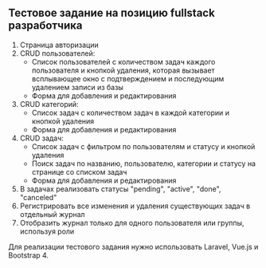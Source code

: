 ## Тестовое задание на позицию fullstack разработчика

1. Страница авторизации
2. CRUD пользователей:
    * Список пользователей с количеством задач каждого пользователя и кнопкой удаления, 
    которая вызывает всплывающее окно с подтверждением и последующим удалением записи из базы
    * Форма для добавления и редактирования
3. CRUD категорий:
    * Список задач с количеством задач в каждой категории и кнопкой удаления
    * Форма для добавления и редактирования
4. CRUD задач:
    * Список задач с фильтром по пользователям и статусу и кнопкой удаления
    * Поиск задач по названию, пользователю, категории и статусу на странице со списком задач
    * Форма для добавления и редактирования
7. В задачах реализовать статусы "pending", "active", "done", "canceled"
9. Регистрировать все изменения и удаления существующих задач в отдельный журнал
10. Отобразить журнал только для одного пользователя или группы, используя роли

Для реализации тестового задания нужно использовать Laravel, Vue.js и Bootstrap 4.
